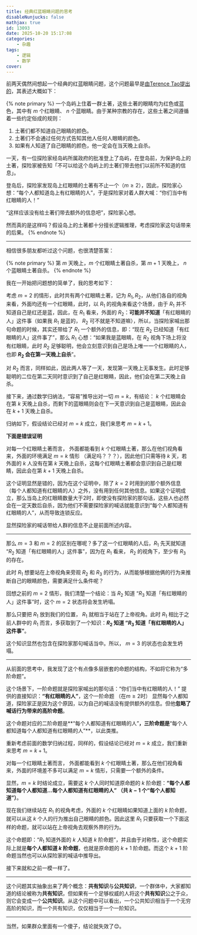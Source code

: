 ```yaml
---
title: 经典红蓝眼睛问题的思考
disableNunjucks: false
mathjax: true
id: 13093
date: 2025-10-20 15:17:08
categories:
    - 杂趣
tags:
    - 逻辑
    - 数学
cover:
---
```



前两天偶然间想起一个经典的红蓝眼睛问题，这个问题最早是[由Terence Tao提出的](https://terrytao.wordpress.com/2008/02/05/the-blue-eyed-islanders-puzzle/)，其表述大概如下：

{% note primary %}
一个岛屿上住着一群土著，这些土著的眼睛均为红色或蓝色，其中有 $m$ 个红眼睛、 $n$ 个蓝眼睛。由于某种宗教的存在，这些土著之间遵循着一些约定俗成的规则：

1. 土著们都不知道自己眼睛的颜色。
2. 土著们不会通过任何方式告知其他人任何人眼睛的颜色。
3. 如果有人知道了自己眼睛的颜色，他一定会在当天晚上自杀。

一天，有一位探险家经岛屿所属政府的批准登上了岛屿，在登岛前，为保护岛上的土著，探险家被告知「不可以给这个岛屿上的土著们带去他们以前所不知道的信息」。

登岛后，探险家发现岛上红眼睛的土著有不止一个（$m\ge2$），因此，探险家心想：“每个人都知道岛上有红眼睛的人”，于是探险家对着人群大喊：“你们当中有红眼睛的人！”

“这样应该没有给土著们带去额外的信息吧”，探险家心想。

然而真的是这样吗？假设岛上的土著都十分擅长逻辑推理，考虑探险家这句话带来的后果。
{% endnote %}

---

相信很多朋友都听过这个问题，也很清楚答案：

{% note primary %}
第 $m$ 天晚上，$m$ 个红眼睛土著自杀，第 $m+1$ 天晚上， $n$ 个蓝眼睛土著自杀。
{% endnote %}

我在一开始把问题想的简单了，我的思考如下：

考虑 $m=2$ 的情形，此时共有两个红眼睛土著，记为 $R_1,R_2$，从他们各自的视角来看，外面均还有一个红眼睛，此时，以 $R_1$ 的视角来看这个场景，由于 $R_1$ 并不知道自己是红还是蓝，因此，在 $R_1$ 看来，外面的 $R_2$：**可能并不知道**「有红眼睛的人」这件事（如果我 $R_1$ 是蓝的， $R_2$ 可不就是不知道嘛），所以，当探险家喊出那句命题的时候，其实还带给了 $R_1$ 一个额外的信息，即：“现在 $R_2$ 已经知道「有红眼睛的人」这件事了”，那么 $R_1$ 心想：“如果我是蓝眼睛，在 $R_2$ 视角下场上将没有红眼睛，此时 $R_2$ 足够聪明，他会立刻意识到自己是场上唯一一个红眼睛的人，也即 **$R_2$ 会在第一天晚上自杀**”。

对 $R_2$ 而言，同样如此，因此两人等了一天，发现第一天晚上无事发生。此时足够聪明的二位在第二天同时意识到了自己是红眼睛，因此，他们会在第二天晚上自杀。

接下来，通过数学归纳法，“容易”推导出对一切 $m=k$，有结论： $k$ 个红眼睛会在第 $k$ 天晚上自杀，而剩下的蓝眼睛则会在下一天意识到自己是蓝眼睛，因此会在 $k+1$ 天晚上自杀。

归纳如下，假设结论已经对 $m=k$ 成立，我们来思考 $m=k+1$。

**下面是错误证明**

对每一个红眼睛土著而言， 外面都能看到 $k$ 个红眼睛土著，那么在他们视角看来，外面的环境满足 $m=k$ 情形 （满足吗？？？），因此他们只需等待 $k$ 天，若外面的 $k$ 人没有在第 $k$ 天晚上自杀，这每个红眼睛土著都会意识到自己是红眼睛，因此会在第 $k+1$ 天晚上自杀。

这个证明显然是错的，因为在这个证明中，除了 $k=2$ 时用到的那个额外信息（每个人都知道有红眼睛的人）之外，没有用到任何其他信息。如果这个证明成立，那么当岛上的红眼睛数量大于2时，即使没有探险家的那句话，这些人也必然会在一定天数后自杀，因为他们不需要探险家的喊话就能意识到“每个人都知道有红眼睛的人”，从而导致连锁反应。

显然探险家的喊话带给人群的信息不止是前面所述内容。

---

那么 $m=3$ 和 $m=2$ 的区别在哪呢？多了这一个红眼睛的人后，$R_1$ 先天就知道 “$R_2$ 知道「有红眼睛的人」这件事”，因为在 $R_1$ 看来， $R_2$ 的视角下，至少有 $R_3$ 的存在。

此时 $R_1$ 想要站在上帝视角来旁观 $R_2$ 和 $R_3$ 的行为，从而能够根据他俩的行为来推断自己的眼睛颜色，需要满足什么条件呢？

回想之前的 $m=2$ 情形，我们清楚一个结论：当 $R_2$ 知道 “$R_3$ 知道「有红眼睛的人」这件事”时，这个 $m=2$ 状态将会发生坍塌。

那么只要把 $R_1$ 放到我们的位置， $R_1$ 就相当于站在了上帝视角。此时 $R_1$ 相比于之前人群中的 $R_1$ 而言，多获取到了一个知识：**$R_2$ 知道 “$R_3$ 知道「有红眼睛的人」这件事”**。

这个知识显然也包含在探险家那句喊话当中。所以， $m=3$ 的状态也会发生坍塌。


---

从前面的思考中，我发现了这个有点像多层嵌套的命题的结构，不如将它称为“多阶命题”。

这个场景下，一阶命题就是探险家喊出的那句话：“你们当中有红眼睛的人！” 提供的直接知识：**“有红眼睛的人”**，这个一阶命题 （在$m\ge2$时） 显然每个人都知道，探险家正是因为这个原因，以为自己的喊话没有提供额外的信息。但他**忽略了喊话行为带来的高阶命题**。

这个命题对应的二阶命题是**“每个人都知道有红眼睛的人”**，三阶命题是**“每个人都知道每个人都知道有红眼睛的人”**，以此类推。

重新考虑前面的数学归纳过程，同样的，假设结论已经对 $m=k$ 成立，我们重新来思考 $m=k+1$。

对每一个红眼睛土著而言， 外面都能看到 $k$ 个红眼睛土著，那么在他们视角看来，外面的环境差不多可以满足 $m=k$ 情形，只需要一个额外的条件。

显然，$m=k$ 时结论成立，需要这 $k$ 个人同时知道原命题的 $k$ 阶命题：**“每个人都知道每个人都知道...每个人都知道有红眼睛的人” （共 $k-1$ 个“每个人都知道”）**。

现在我们继续站在 $R_1$ 的视角考虑，外面的 $k$ 个红眼睛如果知道上面的 $k$ 阶命题，就可以从这 $k$ 个人的行为推出自己眼睛的颜色。因此这里 $R_1$ 只要获取一个下面这样的命题，就可以站在上帝视角去观察外界的行为。

这个命题即：“$R_1$ 知道外面的 $k$ 人知道 $k$ 阶命题”，并且由于对称性，这个命题实际上就是**每个人都知道 $k$ 阶命题**，也就是原命题的 $k+1$ 阶命题。而这个 $k+1$ 阶命题当然也可以从探险家的喊话中推导出。

接下来就和之前一模一样了。


---

这个问题其实抽象出来了两个概念：**共有知识**与**公共知识**，一个群体中，大家都知道的结论被称为**共有知识**，但如果有一个足够权威的人将这个**共有知识**公之于众，则它会变成一个**公共知识**。从这个问题中可以看出，一个公共知识相当于一个无穷高阶的知识，而一个共有知识，仅仅相当于一个一阶知识。

---

当然，如果群众里面有一个傻子，结论就失效了😊。